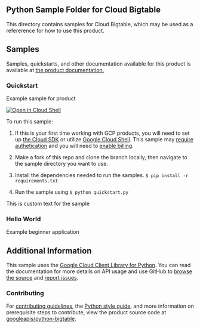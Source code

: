 [//]: # "This README.md file is auto-generated, all changes to this file will be lost."
[//]: # "To regenerate it, use `python -m synthtool`."

## Python Sample Folder for Cloud Bigtable 

This directory contains samples for Cloud Bigtable, which may be used as a refererence for how to use this product. 

## Samples

Samples, quickstarts, and other documentation available for this product is available at <a href="https://cloud.google.com/bigtable">the product documentation.</a>


### Quickstart

Example sample for product


<a href="https://console.cloud.google.com/cloudshell/open?git_repo=https://github.com/googleapis/python-bigtable&page=editor&open_in_editor=quickstart.py"><img alt="Open in Cloud Shell" src="http://gstatic.com/cloudssh/images/open-btn.png"> 
</a>

To run this sample:

1. If this is your first time working with GCP products, you will need to set up [the Cloud SDK][cloud_sdk] or utilize [Google Cloud Shell][gcloud_shell]. This sample may [require authetication][authentication] and you will need to [enable billing][enable_billing].

1. Make a fork of this repo and clone the branch locally, then navigate to the sample directory you want to use.

1. Install the dependencies needed to run the samples.
        ```
            $ pip install -r requirements.txt
        ```

1. Run the sample using
        ```
            $ python quickstart.py
        ```


This is custom text for the sample

### Hello World

Example beginner application



## Additional Information

This sample uses the [Google Cloud Client Library for Python][client_library_python].
You can read the documentation for more details on API usage and use GitHub
to [browse the source][source] and [report issues][issues].

### Contributing
For [contributing guidelines][contrib_guide], the [Python style guide][py_style], and more information on prerequisite steps to contribute, view the product source code at <a href="https://github.com/googleapis/python-bigtable">googleapis/python-bigtable</a>.

[authentication]: https://cloud.google.com/docs/authentication/getting-started
[enable_billing]:https://cloud.google.com/apis/docs/getting-started#enabling_billing
[client_library_python]: https://googlecloudplatform.github.io/google-cloud-python/
[source]: https://github.com/GoogleCloudPlatform/google-cloud-python
[issues]: https://github.com/GoogleCloudPlatform/google-cloud-python/issues
[contrib_guide]: https://github.com/googleapis/google-cloud-python/blob/master/CONTRIBUTING.rst
[py_style]: http://google.github.io/styleguide/pyguide.html
[cloud_sdk]: https://cloud.google.com/sdk/docs
[gcloud_shell]: https://cloud.google.com/shell/docs
[gcloud_shell]: https://cloud.google.com/shell/docs
